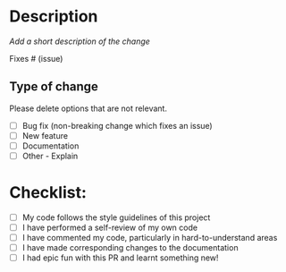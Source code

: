# Description
 _Add a short description of the change_

Fixes # (issue) 

## Type of change

Please delete options that are not relevant.

- [ ] Bug fix (non-breaking change which fixes an issue)
- [ ] New feature 
- [ ] Documentation
- [ ] Other - Explain

# Checklist:

- [ ] My code follows the style guidelines of this project
- [ ] I have performed a self-review of my own code
- [ ] I have commented my code, particularly in hard-to-understand areas
- [ ] I have made corresponding changes to the documentation
- [ ] I had epic fun with this PR and learnt something new!
